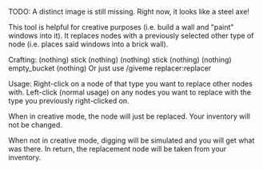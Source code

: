 
TODO: A distinct image is still missing. Right now, it looks like a steel axe!

This tool is helpful for creative purposes (i.e. build a wall and "paint" windows into it).
It replaces nodes with a previously selected other type of node (i.e. places said windows
into a brick wall).

Crafting:   (nothing) stick (nothing)
            (nothing) stick (nothing)
            (nothing) empty_bucket (nothing)
Or just use /giveme replacer:replacer

Usage: Right-click on a node of that type you want to replace other nodes with.
       Left-click (normal usage) on any nodes you want to replace with the type you previously right-clicked on.

When in creative mode, the node will just be replaced. Your inventory will not be changed.

When not in creative mode, digging will be simulated and you will get what was there. In return, the replacement node
will be taken from your inventory.

